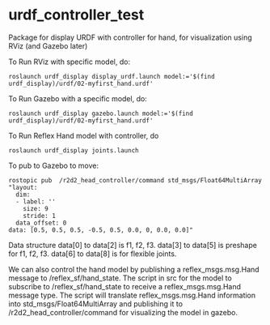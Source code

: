 # urdf_controller_test
Package for display URDF with controller for hand, for visualization using RViz (and Gazebo later)

To Run RViz with specific model, do: 

	roslaunch urdf_display display_urdf.launch model:='$(find urdf_display)/urdf/02-myfirst_hand.urdf'

To Run Gazebo with a specific model, do: 

	roslaunch urdf_display gazebo.launch model:='$(find urdf_display)/urdf/02-myfirst_hand.urdf'

To Run Reflex Hand model with controller, do 
	
	roslaunch urdf_display joints.launch

To pub to Gazebo to move:

	rostopic pub  /r2d2_head_controller/command std_msgs/Float64MultiArray "layout:
	  dim:
	  - label: ''
	    size: 9
	    stride: 1
	  data_offset: 0
	data: [0.5, 0.5, 0.5, -0.5, 0.5, 0.0, 0, 0.0, 0.0]"

Data structure data[0] to data[2] is f1, f2, f3. data[3] to data[5] is preshape for f1, f2, f3. data[6] to data[8] is for flexible joints.

We can also control the hand model by publishing a reflex_msgs.msg.Hand message to /reflex_sf/hand_state. The script in src for the model to subscribe to /reflex_sf/hand_state to receive a reflex_msgs.msg.Hand message type. The script will translate reflex_msgs.msg.Hand information into std_msgs/Float64MultiArray and publishing it to /r2d2_head_controller/command for visualizing the model in gazebo.  
